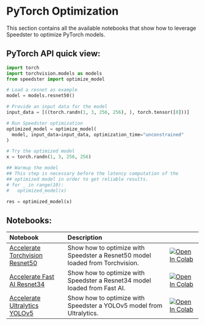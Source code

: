 # **PyTorch Optimization**

This section contains all the available notebooks that show how to leverage Speedster to optimize PyTorch models.

## PyTorch API quick view:

``` python
import torch
import torchvision.models as models
from speedster import optimize_model

# Load a resnet as example
model = models.resnet50()

# Provide an input data for the model    
input_data = [((torch.randn(1, 3, 256, 256), ), torch.tensor([0]))]

# Run Speedster optimization
optimized_model = optimize_model(
  model, input_data=input_data, optimization_time="unconstrained"
)

# Try the optimized model
x = torch.randn(1, 3, 256, 256)

## Warmup the model
## This step is necessary before the latency computation of the 
## optimized model in order to get reliable results.
# for _ in range(10):
#   optimized_model(x)

res = optimized_model(x)
```

## Notebooks:
| Notebook                                                                                                                                                | Description                                                                  |                                                                                                                                                                                                                                                                                                             |
|:--------------------------------------------------------------------------------------------------------------------------------------------------------|:-----------------------------------------------------------------------------|:------------------------------------------------------------------------------------------------------------------------------------------------------------------------------------------------------------------------------------------------------------------------------------------------------------|
| [Accelerate Torchvision Resnet50](https://github.com/nebuly-ai/nebullvm/blob/main/notebooks/speedster/pytorch/Accelerate_PyTorch_ResNet50_with_Speedster.ipynb) | Show how to optimize with Speedster a Resnet50 model loaded from Torchvision. | [![Open In Colab](https://colab.research.google.com/assets/colab-badge.svg)](https://colab.research.google.com/drive/1oNNIRoR94DyV_8KWKmHw2y3wYED3wg3H?usp=sharing) |
| [Accelerate Fast AI Resnet34](https://github.com/nebuly-ai/nebullvm/blob/main/notebooks/speedster/pytorch/Accelerate_fast_ai_Resnet34_with_Speedster.ipynb)                                                                                                                         | Show how to optimize with Speedster a Resnet34 model loaded from Fast AI.    | [![Open In Colab](https://colab.research.google.com/assets/colab-badge.svg)](https://colab.research.google.com/drive/1xg8RJMV6uvLnJRFRBR1eB2rFmcsF96lS?usp=sharing) |
| [Accelerate Ultralytics YOLOv5](https://github.com/nebuly-ai/nebullvm/blob/main/notebooks/speedster/pytorch/Accelerate_PyTorch_YOLO_with_Speedster.ipynb)                                                                                                                       | Show how to optimize with Speedster a YOLOv5 model from Ultralytics.          | [![Open In Colab](https://colab.research.google.com/assets/colab-badge.svg)](https://colab.research.google.com/drive/1_vSNm8hGszlLv7rPXChZWLHT-knvz8LS?usp=sharing) |

